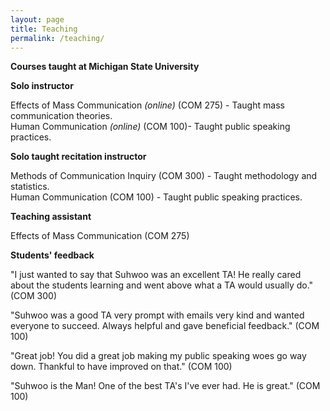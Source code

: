 ```yaml
---
layout: page
title: Teaching
permalink: /teaching/
---
```


**Courses taught at Michigan State University**

**Solo instructor**

   Effects of Mass Communication *(online)* (COM 275) - Taught mass communication theories.  
   Human Communication *(online)* (COM 100)- Taught public speaking practices.  

**Solo taught recitation instructor**

   Methods of Communication Inquiry (COM 300) - Taught methodology and statistics.  
   Human Communication (COM 100) - Taught public speaking practices.  

**Teaching assistant**

   Effects of Mass Communication (COM 275)  

**Students' feedback**

"I just wanted to say that Suhwoo was an excellent TA! He really cared about the students learning and went above what a TA would usually do." (COM 300)

"Suhwoo was a good TA very prompt with emails very kind and wanted everyone to succeed. Always helpful and gave beneficial feedback." (COM 100)

"Great job! You did a great job making my public speaking woes go way down. Thankful to have improved on that." (COM 100)

"Suhwoo is the Man! One of the best TA's I've ever had. He is great." (COM 100)

